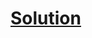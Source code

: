 # [Solution](https://leetcode.com/problems/partition-labels/solutions/3952999/simple-o-n-python-solution-with-explanation/)
